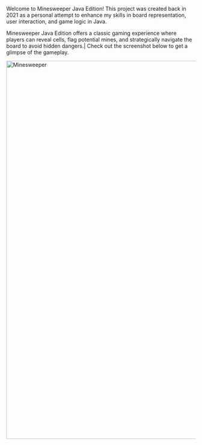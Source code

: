 Welcome to Minesweeper Java Edition! This project was created back in 2021 as a personal attempt to enhance my skills in board representation, user interaction, and game logic in Java. 

Minesweeper Java Edition offers a classic gaming experience where players can reveal cells, flag potential mines, and strategically navigate the board to avoid hidden dangers.|
Check out the screenshot below to get a glimpse of the gameplay.

<img width="1005" alt="Minesweeper" src="https://github.com/rashres/Minesweeper/assets/161265688/11e2d737-41a9-4eaa-afd3-0f3fd4271a3a">
